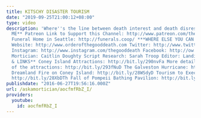```yaml
---
title: KITSCHY DISASTER TOURISM
date: "2019-09-25T21:00:12+08:00"
type: video
description: 'Where''s the line between death interest and death disrespect? **OPEN
  ME** Patreon Link to Support this Channel: http://www.patreon.com/thegooddeath Co-Op
  Funeral Home in Seattle: http://funerals.coop/ ***WHERE ELSE YOU CAN FIND ME***
  Website: http://www.orderofthegooddeath.com Twitter: http://www.twitter.com/thegooddeath
  Instagram: http://www.instagram.com/thegooddeath Facebook: http://ow.ly/Zz8PW ***CREDITS***
  Mortician: Caitlin Doughty Script Research: Sarah Troop Editor: Landis Blair **RESEARCH
  & LINKS** Coney Island Attractions: http://bit.ly/290nvFa More details and photos
  of the attractions: http://bit.ly/293fNuD The Galveston Hurricane: http://bit.ly/1gNG6UY
  Dreamland Fire on Coney Island: http://bit.ly/28WSdyD Tourism to Execution Sites:
  http://bit.ly/28XbDTh Fall of Pompeii Bathing Pavilion: http://bit.ly/28VFpHR'
publishdate: "2016-06-27T19:56:16.000Z"
url: /askamortician/aocfmfRbZ_I/
providers:
  youtube:
    id: aocfmfRbZ_I
---
```

